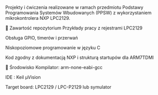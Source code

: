 Projekty i ćwiczenia realizowane w ramach przedmiotu Podstawy Programowania Systemów Wbudowanych (PPSW) z wykorzystaniem mikrokontrolera NXP LPC2129.

🧠 Zawartość repozytorium
Przykłady pracy z rejestrami LPC2129

Obsługa GPIO, timerów i przerwań

Niskopoziomowe programowanie w języku C

Kod zgodny z dokumentacją NXP i strukturą startupów dla ARM7TDMI

🧰 Środowisko
Kompilator: arm-none-eabi-gcc

IDE : Keil µVision 

Target board: LPC2129 / LPC-P2129 lub symulator
